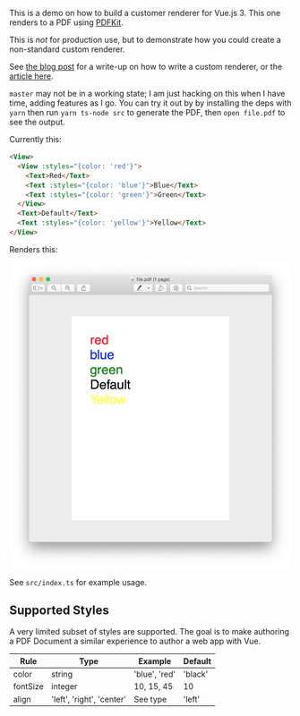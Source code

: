 This is a demo on how to build a customer renderer for Vue.js 3. This one renders to a PDF using [PDFKit](https://pdfkit.org/). 

This is *not* for production use, but to demonstrate how you could create a non-standard custom renderer.

See [the blog post](https://lachlan-miller.me/articles/vue-3-pdf-customer-renderer) for a write-up on how to write a custom renderer, or the [article here](./ARTICLE.md).

`master` may not be in a working state; I am just hacking on this when I have time, adding features as I go. You can try it out by by installing the deps with `yarn` then run `yarn ts-node src` to generate the PDF, then `open file.pdf` to see the output.

Currently this:

```html
<View>
  <View :styles="{color: 'red'}">
    <Text>Red</Text>
    <Text :styles="{color: 'blue'}">Blue</Text>
    <Text :styles="{color: 'green'}">Green</Text>
  </View>
  <Text>Default</Text>
  <Text :styles="{color: 'yellow'}">Yellow</Text>
</View>
```

Renders this:

![](./screenshots/SS-final.png)

See `src/index.ts` for example usage.

## Supported Styles

A very limited subset of styles are supported. The goal is to make authoring a PDF Document a similar experience to author a web app with Vue.

| Rule  | Type | Example | Default |
| ---- | ------- | ----- | ---- |
| color | string | 'blue', 'red' | 'black' |
| fontSize  | integer  | 10, 15, 45 | 10 |
| align  | 'left', 'right', 'center'  | See type | 'left' | 
